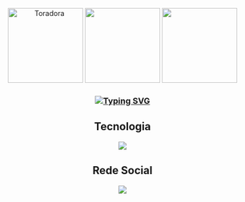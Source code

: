 <p align="center">
  <img src="https://tenor.com/XII8.gif" alt="Toradora" height="150">
  <img src="https://tenor.com/bBqX8.gif" height="150" >
  <img src="https://tenor.com/baxCv.gif" height="150" >
</p>

<h3 align="center"> <a href="https://git.io/typing-svg"><img src="https://readme-typing-svg.herokuapp.com/?font=Fira+Code&size=25&pause=1000&center=true&vCenter=true&width=435&lines=Bem+vindo+ao+meu+perfil;%22you+only+live+once%22" alt="Typing SVG" /></a> </h3>

<h2 align="center">Tecnologia</h3> 

<p align="center">
    <img src="https://skillicons.dev/icons?i=html,css,github,vscode" />
</p>

<h2 align="center"> Rede Social </h2>

<p align="center">


  <a href="https://www.linkedin.com/in/jos%C3%A9-carvalho-9a5378222/">
    <img src="https://skillicons.dev/icons?i=linkedin" />
  </a>

</p>



